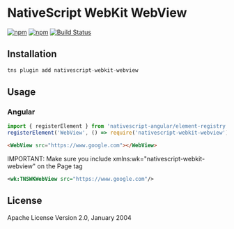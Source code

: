 # NativeScript WebKit WebView

[![npm](https://img.shields.io/npm/v/nativescript-webkit-webview.svg)](https://www.npmjs.com/package/nativescript-webkit-webview)
[![npm](https://img.shields.io/npm/dt/nativescript-webkit-webview.svg?label=npm%20downloads)](https://www.npmjs.com/package/nativescript-webkit-webview)
[![Build Status](https://travis-ci.org//triniwiz/nativescript-webkit-webview.svg?branch=master)](https://travis-ci.org/triniwiz/nativescript-webkit-webview)

## Installation


```javascript
tns plugin add nativescript-webkit-webview
```

## Usage
 

### Angular

```ts
import { registerElement } from 'nativescript-angular/element-registry';
registerElement('WebView', () => require('nativescript-webkit-webview').TNSWKWebView);
```

```html
<WebView src="https://www.google.com"></WebView>
```

IMPORTANT: Make sure you include xmlns:wk="nativescript-webkit-webview" on the Page tag

```xml
<wk:TNSWKWebView src="https://www.google.com"/>
```
    
## License

Apache License Version 2.0, January 2004

